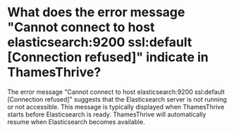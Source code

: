 # What does the error message "Cannot connect to host elasticsearch:9200 ssl:default \[Connection refused\]" indicate in ThamesThrive?

The error message "Cannot connect to host elasticsearch:9200 ssl:default \[Connection refused\]" suggests that the
Elasticsearch server is not running or not accessible. This message is typically displayed when ThamesThrive starts before
Elasticsearch is ready. ThamesThrive will automatically resume when Elasticsearch becomes available.
